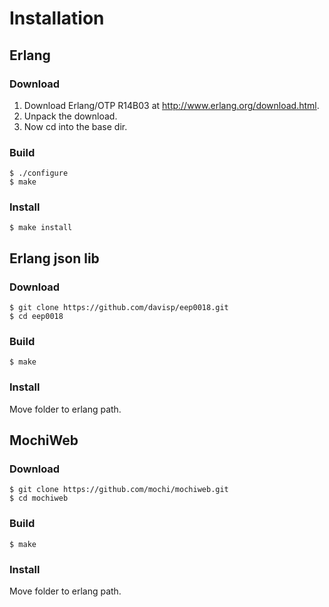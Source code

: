 # Installation

## Erlang

### Download
1. Download Erlang/OTP R14B03 at http://www.erlang.org/download.html.
2. Unpack the download.
3. Now cd into the base dir.

### Build
    $ ./configure
    $ make

### Install
    $ make install


## Erlang json lib

### Download
	$ git clone https://github.com/davisp/eep0018.git
	$ cd eep0018

### Build
	$ make

### Install
Move folder to erlang path.


## MochiWeb

### Download
	$ git clone https://github.com/mochi/mochiweb.git
	$ cd mochiweb

### Build
	$ make

### Install
Move folder to erlang path.